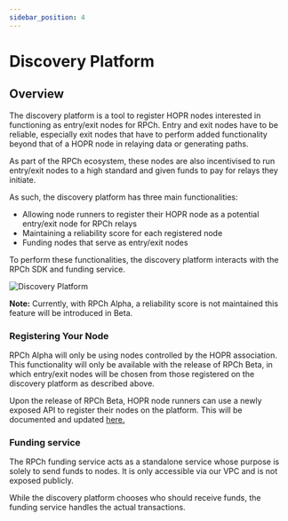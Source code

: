 ```yaml
---
sidebar_position: 4
---
```


# Discovery Platform

## Overview

The discovery platform is a tool to register HOPR nodes interested in functioning as entry/exit nodes for RPCh. Entry and exit nodes have to be reliable, especially exit nodes that have to perform added functionality beyond that of a HOPR node in relaying data or generating paths. 

As part of the RPCh ecosystem, these nodes are also incentivised to run entry/exit nodes to a high standard and given funds to pay for relays they initiate.

As such, the discovery platform has three main functionalities:

- Allowing node runners to register their HOPR node as a potential entry/exit node for RPCh relays
- Maintaining a reliability score for each registered node
- Funding nodes that serve as entry/exit nodes

To perform these functionalities, the discovery platform interacts with the RPCh SDK and funding service.

![Discovery Platform](/img/Discovery_platform2.png)

**Note:** Currently, with RPCh Alpha, a reliability score is not maintained this feature will be introduced in Beta.  

### Registering Your Node

RPCh Alpha will only be using nodes controlled by the HOPR association. This functionality will only be available with the release of RPCh Beta, in which entry/exit nodes will be chosen from those registered on the discovery platform as described above. 

Upon the release of RPCh Beta, HOPR node runners can use a newly exposed API to register their nodes on the platform. This will be documented and updated [here.](../tutorial-extras/Running-an-RPCh-node.md)

### Funding service 

The RPCh funding service acts as a standalone service whose purpose is solely to send funds to nodes. It is only accessible via our VPC and is not exposed publicly.

While the discovery platform chooses who should receive funds, the funding service handles the actual transactions.